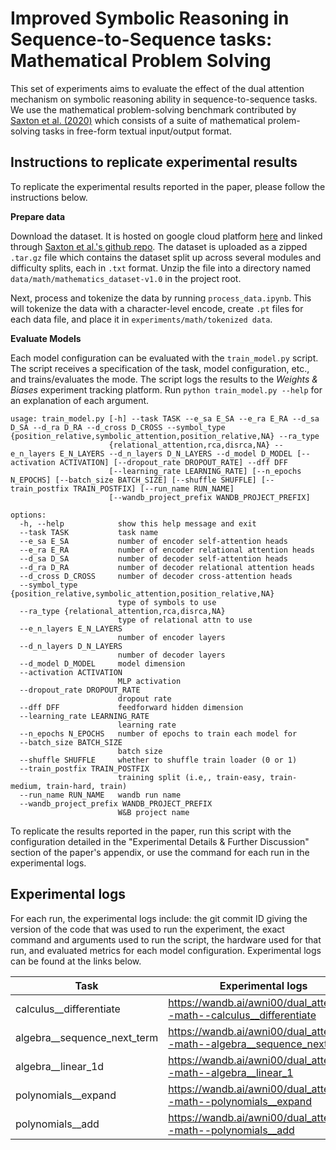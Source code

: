 # Improved Symbolic Reasoning in Sequence-to-Sequence tasks: Mathematical Problem Solving

This set of experiments aims to evaluate the effect of the dual attention mechanism on symbolic reasoning ability in sequence-to-sequence tasks. We use the mathematical problem-solving benchmark contributed by [Saxton et al. (2020)](https://arxiv.org/abs/1904.01557) which consists of a suite of mathematical prolem-solving tasks in free-form textual input/output format.

## Instructions to replicate experimental results

To replicate the experimental results reported in the paper, please follow the instructions below.

**Prepare data**

Download the dataset. It is hosted on google cloud platform [here](https://console.cloud.google.com/storage/browser/mathematics-dataset;tab=objects?prefix=&forceOnObjectsSortingFiltering=false) and linked through [Saxton et al.'s github repo](https://github.com/google-deepmind/mathematics_dataset?tab=readme-ov-file). The dataset is uploaded as a zipped `.tar.gz` file which contains the dataset split up across several modules and difficulty splits, each in `.txt` format. Unzip the file into a directory named `data/math/mathematics_dataset-v1.0` in the project root.

Next, process and tokenize the data by running `process_data.ipynb`. This will tokenize the data with a character-level encode, create `.pt` files for each data file, and place it in `experiments/math/tokenized data`.

**Evaluate Models**

Each model configuration can be evaluated with the `train_model.py` script. The script receives a specification of the task, model configuration, etc., and trains/evaluates the mode. The script logs the results to the *Weights & Biases* experiment tracking platform. Run `python train_model.py --help` for an explanation of each argument.

```
usage: train_model.py [-h] --task TASK --e_sa E_SA --e_ra E_RA --d_sa D_SA --d_ra D_RA --d_cross D_CROSS --symbol_type {position_relative,symbolic_attention,position_relative,NA} --ra_type
                      {relational_attention,rca,disrca,NA} --e_n_layers E_N_LAYERS --d_n_layers D_N_LAYERS --d_model D_MODEL [--activation ACTIVATION] [--dropout_rate DROPOUT_RATE] --dff DFF
                      [--learning_rate LEARNING_RATE] [--n_epochs N_EPOCHS] [--batch_size BATCH_SIZE] [--shuffle SHUFFLE] [--train_postfix TRAIN_POSTFIX] [--run_name RUN_NAME]
                      [--wandb_project_prefix WANDB_PROJECT_PREFIX]

options:
  -h, --help            show this help message and exit
  --task TASK           task name
  --e_sa E_SA           number of encoder self-attention heads
  --e_ra E_RA           number of encoder relational attention heads
  --d_sa D_SA           number of decoder self-attention heads
  --d_ra D_RA           number of decoder relational attention heads
  --d_cross D_CROSS     number of decoder cross-attention heads
  --symbol_type {position_relative,symbolic_attention,position_relative,NA}
                        type of symbols to use
  --ra_type {relational_attention,rca,disrca,NA}
                        type of relational attn to use
  --e_n_layers E_N_LAYERS
                        number of encoder layers
  --d_n_layers D_N_LAYERS
                        number of decoder layers
  --d_model D_MODEL     model dimension
  --activation ACTIVATION
                        MLP activation
  --dropout_rate DROPOUT_RATE
                        dropout rate
  --dff DFF             feedforward hidden dimension
  --learning_rate LEARNING_RATE
                        learning rate
  --n_epochs N_EPOCHS   number of epochs to train each model for
  --batch_size BATCH_SIZE
                        batch size
  --shuffle SHUFFLE     whether to shuffle train loader (0 or 1)
  --train_postfix TRAIN_POSTFIX
                        training split (i.e,, train-easy, train-medium, train-hard, train)
  --run_name RUN_NAME   wandb run name
  --wandb_project_prefix WANDB_PROJECT_PREFIX
                        W&B project name
```

To replicate the results reported in the paper, run this script with the configuration detailed in the "Experimental Details & Further Discussion" section of the paper's appendix, or use the command for each run in the experimental logs.

## Experimental logs

For each run, the experimental logs include: the git commit ID giving the version of the code that was used to run the experiment, the exact command and arguments used to run the script, the hardware used for that run, and evaluated metrics for each model configuration. Experimental logs can be found at the links below.

| Task                        	| Experimental logs                                                                 	|
|-----------------------------	|-----------------------------------------------------------------------------------	|
| calculus__differentiate     	| https://wandb.ai/awni00/dual_attention--math--calculus__differentiate     	|
| algebra__sequence_next_term 	| https://wandb.ai/awni00/dual_attention--math--algebra__sequence_next_term 	|
| algebra__linear_1d          	| https://wandb.ai/awni00/dual_attention--math--algebra__linear_1            |
| polynomials__expand         	| https://wandb.ai/awni00/dual_attention--math--polynomials__expand         	|
| polynomials__add            	| https://wandb.ai/awni00/dual_attention--math--polynomials__add            	|